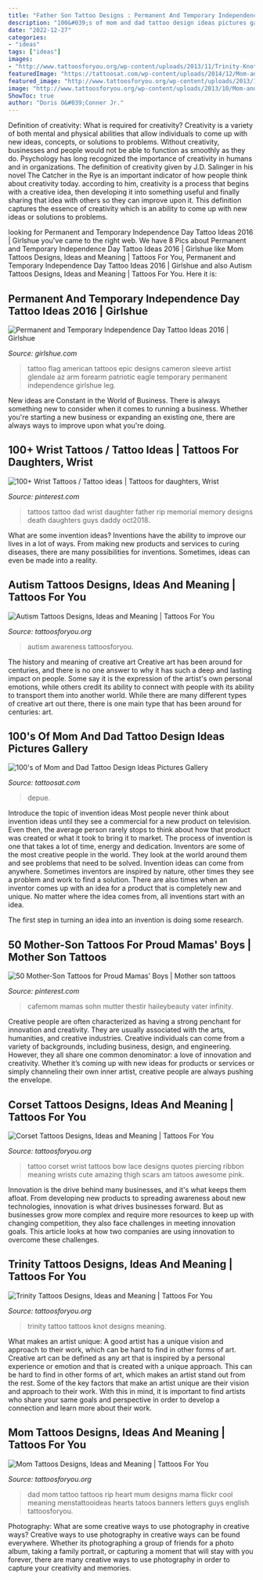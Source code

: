 ```yaml
---
title: "Father Son Tattoo Designs : Permanent And Temporary Independence Day Tattoo Ideas 2016"
description: "100&#039;s of mom and dad tattoo design ideas pictures gallery"
date: "2022-12-27"
categories:
- "ideas"
tags: ["ideas"]
images:
- "http://www.tattoosforyou.org/wp-content/uploads/2013/11/Trinity-Knot-Tattoo.jpg"
featuredImage: "https://tattoosat.com/wp-content/uploads/2014/12/Mom-and-Dad-7.jpg"
featured_image: "http://www.tattoosforyou.org/wp-content/uploads/2013/11/Trinity-Knot-Tattoo.jpg"
image: "http://www.tattoosforyou.org/wp-content/uploads/2013/10/Mom-and-Dad-Tattoo.jpg"
ShowToc: true
author: "Doris O&#039;Conner Jr."
---
```



Definition of creativity: What is required for creativity?
Creativity is a variety of both mental and physical abilities that allow individuals to come up with new ideas, concepts, or solutions to problems. Without creativity, businesses and people would not be able to function as smoothly as they do. Psychology has long recognized the importance of creativity in humans and in organizations. The definition of creativity given by J.D. Salinger in his novel The Catcher in the Rye is an important indicator of how people think about creativity today. according to him, creativity is a process that begins with a creative idea, then developing it into something useful and finally sharing that idea with others so they can improve upon it. This definition captures the essence of creativity which is an ability to come up with new ideas or solutions to problems.

	

		
looking for Permanent and Temporary Independence Day Tattoo Ideas 2016 | Girlshue you've came to the right web. We have 8 Pics about Permanent and Temporary Independence Day Tattoo Ideas 2016 | Girlshue like Mom Tattoos Designs, Ideas and Meaning | Tattoos For You, Permanent and Temporary Independence Day Tattoo Ideas 2016 | Girlshue and also Autism Tattoos Designs, Ideas and Meaning | Tattoos For You. Here it is:
		
    
## Permanent And Temporary Independence Day Tattoo Ideas 2016 | Girlshue

<img loading=lazy src="https://www.girlshue.com/wp-content/uploads/2016/07/unnamed-file-150.jpg" onerror="this.onerror=null;this.src='https://tse2.mm.bing.net/th?id=OIP.x5DH8kTbTLYG-0vbhs1kjAHaNJ&amp;pid=15.1';" alt="Permanent and Temporary Independence Day Tattoo Ideas 2016 | Girlshue">

_Source: girlshue.com_

>tattoo flag american tattoos epic designs cameron sleeve artist glendale az arm forearm patriotic eagle temporary permanent independence girlshue leg. 

	

New ideas are Constant in the World of Business. There is always something new to consider when it comes to running a business. Whether you're starting a new business or expanding an existing one, there are always ways to improve upon what you're doing. 

    
## 100+ Wrist Tattoos / Tattoo Ideas | Tattoos For Daughters, Wrist

<img loading=lazy src="https://i.pinimg.com/736x/87/60/33/876033730feafb1f201a7e92096bee8e.jpg" onerror="this.onerror=null;this.src='https://tse3.mm.bing.net/th?id=OIP.pJhJrKzzjd1P4WEZAwVVoQHaHa&amp;pid=15.1';" alt="100+ Wrist Tattoos / Tattoo ideas | Tattoos for daughters, Wrist">

_Source: pinterest.com_

>tattoos tattoo dad wrist daughter father rip memorial memory designs death daughters guys daddy oct2018. 

	

What are some invention ideas?
Inventions have the ability to improve our lives in a lot of ways. From making new products and services to curing diseases, there are many possibilities for inventions. Sometimes, ideas can even be made into a reality.

    
## Autism Tattoos Designs, Ideas And Meaning | Tattoos For You

<img loading=lazy src="https://www.tattoosforyou.org/wp-content/uploads/2013/11/Autism-Tattoos-768x1024.jpg" onerror="this.onerror=null;this.src='https://tse2.mm.bing.net/th?id=OIP.TpWUCNy9OKT0XMK7D-NnDAHaJ4&amp;pid=15.1';" alt="Autism Tattoos Designs, Ideas and Meaning | Tattoos For You">

_Source: tattoosforyou.org_

>autism awareness tattoosforyou. 

	

The history and meaning of creative art
Creative art has been around for centuries, and there is no one answer to why it has such a deep and lasting impact on people. Some say it is the expression of the artist's own personal emotions, while others credit its ability to connect with people with its ability to transport them into another world. While there are many different types of creative art out there, there is one main type that has been around for centuries: art.

    
## 100&#039;s Of Mom And Dad Tattoo Design Ideas Pictures Gallery

<img loading=lazy src="https://tattoosat.com/wp-content/uploads/2014/12/Mom-and-Dad-7.jpg" onerror="this.onerror=null;this.src='https://tse3.mm.bing.net/th?id=OIP.b09-wUKjLbZi3h19I1TlsgHaJ4&amp;pid=15.1';" alt="100&#039;s of Mom and Dad Tattoo Design Ideas Pictures Gallery">

_Source: tattoosat.com_

>depue. 

	

Introduce the topic of invention ideas
Most people never think about invention ideas until they see a commercial for a new product on television. Even then, the average person rarely stops to think about how that product was created or what it took to bring it to market. The process of invention is one that takes a lot of time, energy and dedication. Inventors are some of the most creative people in the world. They look at the world around them and see problems that need to be solved.
Invention ideas can come from anywhere. Sometimes inventors are inspired by nature, other times they see a problem and work to find a solution. There are also times when an inventor comes up with an idea for a product that is completely new and unique. No matter where the idea comes from, all inventions start with an idea.

The first step in turning an idea into an invention is doing some research.

    
## 50 Mother-Son Tattoos For Proud Mamas&#039; Boys | Mother Son Tattoos

<img loading=lazy src="https://i.pinimg.com/736x/7a/e0/7a/7ae07a79af974401302803b47c39a2df.jpg" onerror="this.onerror=null;this.src='https://tse4.mm.bing.net/th?id=OIP.tJ997NlUgq0rd1hUkUp7XQAAAA&amp;pid=15.1';" alt="50 Mother-Son Tattoos for Proud Mamas&#039; Boys | Mother son tattoos">

_Source: pinterest.com_

>cafemom mamas sohn mutter thestir haileybeauty vater infinity. 

	

Creative people are often characterized as having a strong penchant for innovation and creativity. They are usually associated with the arts, humanities, and creative industries. Creative individuals can come from a variety of backgrounds, including business, design, and engineering. However, they all share one common denominator: a love of innovation and creativity. Whether it’s coming up with new ideas for products or services or simply channeling their own inner artist, creative people are always pushing the envelope.

    
## Corset Tattoos Designs, Ideas And Meaning | Tattoos For You

<img loading=lazy src="http://www.tattoosforyou.org/wp-content/uploads/2016/03/Corset-Tattoo-on-Wrist.jpg" onerror="this.onerror=null;this.src='https://tse2.mm.bing.net/th?id=OIP.ui6SdT68GGrfEM7D20z2-AAAAA&amp;pid=15.1';" alt="Corset Tattoos Designs, Ideas and Meaning | Tattoos For You">

_Source: tattoosforyou.org_

>tattoo corset wrist tattoos bow lace designs quotes piercing ribbon meaning wrists cute amazing thigh scars am tatoos awesome pink. 

	

Innovation is the drive behind many businesses, and it's what keeps them afloat. From developing new products to spreading awareness about new technologies, innovation is what drives businesses forward. But as businesses grow more complex and require more resources to keep up with changing competition, they also face challenges in meeting innovation goals. This article looks at how two companies are using innovation to overcome these challenges.

    
## Trinity Tattoos Designs, Ideas And Meaning | Tattoos For You

<img loading=lazy src="http://www.tattoosforyou.org/wp-content/uploads/2013/11/Trinity-Knot-Tattoo.jpg" onerror="this.onerror=null;this.src='https://tse1.mm.bing.net/th?id=OIP.cPo78xTsB1j0AGxfZwLc3QHaJ4&amp;pid=15.1';" alt="Trinity Tattoos Designs, Ideas and Meaning | Tattoos For You">

_Source: tattoosforyou.org_

>trinity tattoo tattoos knot designs meaning. 

	

What makes an artist unique: A good artist has a unique vision and approach to their work, which can be hard to find in other forms of art.
Creative art can be defined as any art that is inspired by a personal experience or emotion and that is created with a unique approach. This can be hard to find in other forms of art, which makes an artist stand out from the rest. Some of the key factors that make an artist unique are their vision and approach to their work. With this in mind, it is important to find artists who share your same goals and perspective in order to develop a connection and learn more about their work.

    
## Mom Tattoos Designs, Ideas And Meaning | Tattoos For You

<img loading=lazy src="http://www.tattoosforyou.org/wp-content/uploads/2013/10/Mom-and-Dad-Tattoo.jpg" onerror="this.onerror=null;this.src='https://tse3.mm.bing.net/th?id=OIP.ktlQLP5SIXVA_3d7kWIJDgHaJ4&amp;pid=15.1';" alt="Mom Tattoos Designs, Ideas and Meaning | Tattoos For You">

_Source: tattoosforyou.org_

>dad mom tattoo tattoos rip heart mum designs mama flickr cool meaning menstattooideas hearts tatoos banners letters guys english tattoosforyou. 

	

Photography: What are some creative ways to use photography in creative ways?
Creative ways to use photography in creative ways can be found everywhere. Whether its photographing a group of friends for a photo album, taking a family portrait, or capturing a moment that will stay with you forever, there are many creative ways to use photography in order to capture your creativity and memories.

